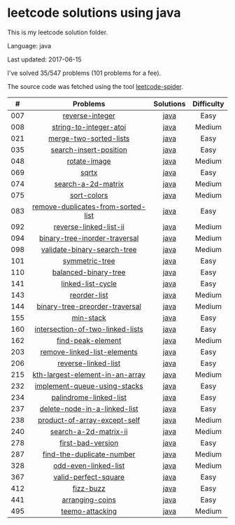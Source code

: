 # leetcode solutions using java
This is my leetcode solution folder.

Language: java

Last updated: 2017-06-15

I've solved 35/547 problems (101 problems for a fee).

The source code was fetched using the tool [leetcode-spider](https://github.com/Ma63d/leetcode-spider).

| # | Problems | Solutions | Difficulty |
|:--:|:-----:|:---------:|:----:|
|007|[reverse-integer](https://leetcode.com/problems/reverse-integer/)| [java](./007.reverse-integer/reverse-integer.java)| Easy|
|008|[string-to-integer-atoi](https://leetcode.com/problems/string-to-integer-atoi/)| [java](./008.string-to-integer-atoi/string-to-integer-atoi.java)| Medium|
|021|[merge-two-sorted-lists](https://leetcode.com/problems/merge-two-sorted-lists/)| [java](./021.merge-two-sorted-lists/merge-two-sorted-lists.java)| Easy|
|035|[search-insert-position](https://leetcode.com/problems/search-insert-position/)| [java](./035.search-insert-position/search-insert-position.java)| Easy|
|048|[rotate-image](https://leetcode.com/problems/rotate-image/)| [java](./048.rotate-image/rotate-image.java)| Medium|
|069|[sqrtx](https://leetcode.com/problems/sqrtx/)| [java](./069.sqrtx/sqrtx.java)| Easy|
|074|[search-a-2d-matrix](https://leetcode.com/problems/search-a-2d-matrix/)| [java](./074.search-a-2d-matrix/search-a-2d-matrix.java)| Medium|
|075|[sort-colors](https://leetcode.com/problems/sort-colors/)| [java](./075.sort-colors/sort-colors.java)| Medium|
|083|[remove-duplicates-from-sorted-list](https://leetcode.com/problems/remove-duplicates-from-sorted-list/)| [java](./083.remove-duplicates-from-sorted-list/remove-duplicates-from-sorted-list.java)| Easy|
|092|[reverse-linked-list-ii](https://leetcode.com/problems/reverse-linked-list-ii/)| [java](./092.reverse-linked-list-ii/reverse-linked-list-ii.java)| Medium|
|094|[binary-tree-inorder-traversal](https://leetcode.com/problems/binary-tree-inorder-traversal/)| [java](./094.binary-tree-inorder-traversal/binary-tree-inorder-traversal.java)| Medium|
|098|[validate-binary-search-tree](https://leetcode.com/problems/validate-binary-search-tree/)| [java](./098.validate-binary-search-tree/validate-binary-search-tree.java)| Medium|
|101|[symmetric-tree](https://leetcode.com/problems/symmetric-tree/)| [java](./101.symmetric-tree/symmetric-tree.java)| Easy|
|110|[balanced-binary-tree](https://leetcode.com/problems/balanced-binary-tree/)| [java](./110.balanced-binary-tree/balanced-binary-tree.java)| Easy|
|141|[linked-list-cycle](https://leetcode.com/problems/linked-list-cycle/)| [java](./141.linked-list-cycle/linked-list-cycle.java)| Easy|
|143|[reorder-list](https://leetcode.com/problems/reorder-list/)| [java](./143.reorder-list/reorder-list.java)| Medium|
|144|[binary-tree-preorder-traversal](https://leetcode.com/problems/binary-tree-preorder-traversal/)| [java](./144.binary-tree-preorder-traversal/binary-tree-preorder-traversal.java)| Medium|
|155|[min-stack](https://leetcode.com/problems/min-stack/)| [java](./155.min-stack/min-stack.java)| Easy|
|160|[intersection-of-two-linked-lists](https://leetcode.com/problems/intersection-of-two-linked-lists/)| [java](./160.intersection-of-two-linked-lists/intersection-of-two-linked-lists.java)| Easy|
|162|[find-peak-element](https://leetcode.com/problems/find-peak-element/)| [java](./162.find-peak-element/find-peak-element.java)| Medium|
|203|[remove-linked-list-elements](https://leetcode.com/problems/remove-linked-list-elements/)| [java](./203.remove-linked-list-elements/remove-linked-list-elements.java)| Easy|
|206|[reverse-linked-list](https://leetcode.com/problems/reverse-linked-list/)| [java](./206.reverse-linked-list/reverse-linked-list.java)| Easy|
|215|[kth-largest-element-in-an-array](https://leetcode.com/problems/kth-largest-element-in-an-array/)| [java](./215.kth-largest-element-in-an-array/kth-largest-element-in-an-array.java)| Medium|
|232|[implement-queue-using-stacks](https://leetcode.com/problems/implement-queue-using-stacks/)| [java](./232.implement-queue-using-stacks/implement-queue-using-stacks.java)| Easy|
|234|[palindrome-linked-list](https://leetcode.com/problems/palindrome-linked-list/)| [java](./234.palindrome-linked-list/palindrome-linked-list.java)| Easy|
|237|[delete-node-in-a-linked-list](https://leetcode.com/problems/delete-node-in-a-linked-list/)| [java](./237.delete-node-in-a-linked-list/delete-node-in-a-linked-list.java)| Easy|
|238|[product-of-array-except-self](https://leetcode.com/problems/product-of-array-except-self/)| [java](./238.product-of-array-except-self/product-of-array-except-self.java)| Medium|
|240|[search-a-2d-matrix-ii](https://leetcode.com/problems/search-a-2d-matrix-ii/)| [java](./240.search-a-2d-matrix-ii/search-a-2d-matrix-ii.java)| Medium|
|278|[first-bad-version](https://leetcode.com/problems/first-bad-version/)| [java](./278.first-bad-version/first-bad-version.java)| Easy|
|287|[find-the-duplicate-number](https://leetcode.com/problems/find-the-duplicate-number/)| [java](./287.find-the-duplicate-number/find-the-duplicate-number.java)| Medium|
|328|[odd-even-linked-list](https://leetcode.com/problems/odd-even-linked-list/)| [java](./328.odd-even-linked-list/odd-even-linked-list.java)| Medium|
|367|[valid-perfect-square](https://leetcode.com/problems/valid-perfect-square/)| [java](./367.valid-perfect-square/valid-perfect-square.java)| Easy|
|412|[fizz-buzz](https://leetcode.com/problems/fizz-buzz/)| [java](./412.fizz-buzz/fizz-buzz.java)| Easy|
|441|[arranging-coins](https://leetcode.com/problems/arranging-coins/)| [java](./441.arranging-coins/arranging-coins.java)| Easy|
|495|[teemo-attacking](https://leetcode.com/problems/teemo-attacking/)| [java](./495.teemo-attacking/teemo-attacking.java)| Medium|